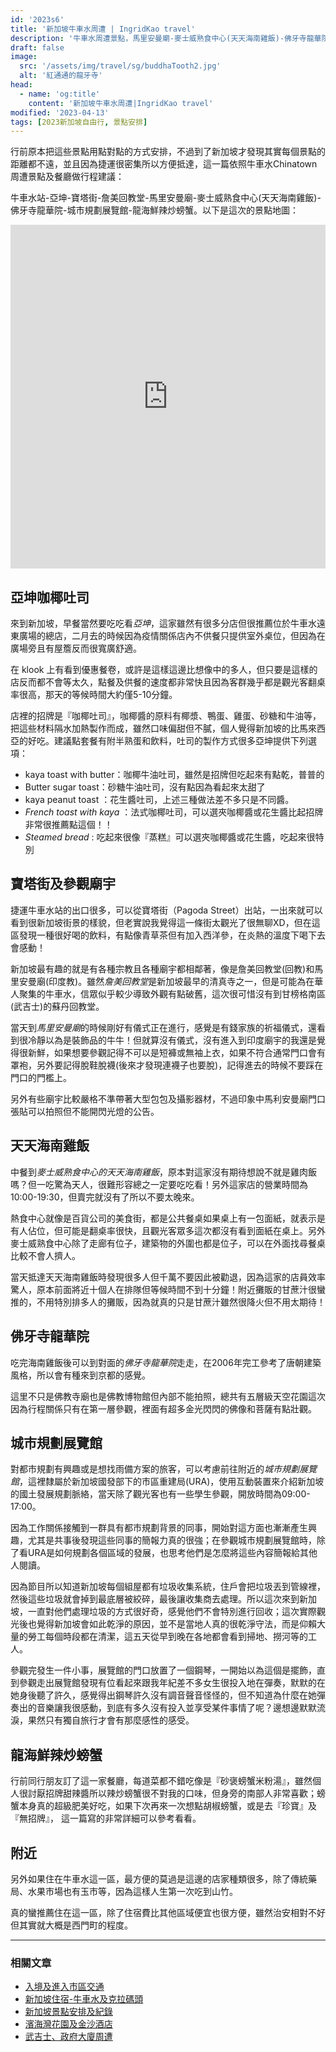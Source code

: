 ```yaml
---
id: '2023s6'
title: '新加坡牛車水周遭 | IngridKao travel'
description: '牛車水周遭景點，馬里安曼廟-麥士威熟食中心(天天海南雞飯)-佛牙寺龍華院-城市規劃展覽館-龍海鮮辣炒螃蟹。'
draft: false
image:
  src: '/assets/img/travel/sg/buddhaTooth2.jpg'
  alt: '紅通通的龍牙寺'
head:
  - name: 'og:title'
    content: '新加坡牛車水周遭|IngridKao travel'
modified: '2023-04-13'
tags: [2023新加坡自由行, 景點安排]
---
```


行前原本把這些景點用點對點的方式安排，不過到了新加坡才發現其實每個景點的距離都不遠，並且因為捷運很密集所以方便抵達，這一篇依照牛車水Chinatown周遭景點及餐廳做行程建議：

牛車水站-亞坤-寶塔街-詹美回教堂-馬里安曼廟-麥士威熟食中心(天天海南雞飯)-佛牙寺龍華院-城市規劃展覽館-龍海鮮辣炒螃蟹。以下是這次的景點地圖：

<iframe src="https://www.google.com/maps/d/embed?mid=1RDDbmwPXrtwbJZ0s0h4bcEnXbc0_fI8&ehbc=2E312F" width="100%" height="550" frameBorder="0" allowfullscreen="" allow="autoplay; clipboard-write; encrypted-media; fullscreen; picture-in-picture" loading="lazy"></iframe>



##  亞坤咖椰吐司

來到新加坡，早餐當然要吃吃看*亞坤*，這家雖然有很多分店但很推薦位於牛車水遠東廣場的總店，二月去的時候因為疫情關係店內不供餐只提供室外桌位，但因為在廣場旁且有屋簷反而很寬廣舒適。

<div class="img-horizontal">
  	<images :path="/img/travel/sg/yaKunStreet.jpg" :alt="'遠東廣場'"></images>
</div>
在
<links href="https://tinyurl.com/2xpo9k4x">klook</links>
上有看到優惠餐卷，或許是這樣這邊比想像中的多人，但只要是這樣的店反而都不會等太久，點餐及供餐的速度都非常快且因為客群幾乎都是觀光客翻桌率很高，那天的等候時間大約僅5-10分鐘。

店裡的招牌是『咖椰吐司』，咖椰醬的原料有椰漿、鴨蛋、雞蛋、砂糖和牛油等，把這些材料隔水加熱製作而成，雖然口味偏甜但不膩，個人覺得新加坡的比馬來西亞的好吃。建議點套餐有附半熟蛋和飲料，吐司的製作方式很多亞坤提供下列選項：

- kaya toast with butter：咖椰牛油吐司，雖然是招牌但吃起來有點乾，普普的
- Butter sugar toast：砂糖牛油吐司，沒有點因為看起來太甜了
- kaya peanut toast ：花生醬吐司，上述三種做法差不多只是不同醬。
- *French toast with kaya* ：法式咖椰吐司，可以選夾咖椰醬或花生醬比起招牌非常很推薦點這個！！
- *Steamed bread* : 吃起來很像『蒸糕』可以選夾咖椰醬或花生醬，吃起來很特別

<div class="img-vertical">
  	<images :path="/img/travel/sg/yaKun.jpg" :alt="'超推法式咖椰吐司'"></images>
</div>



##  寶塔街及參觀廟宇

捷運牛車水站的出口很多，可以從寶塔街（Pagoda Street）出站，一出來就可以看到很新加坡街景的樣貌，但老實說我覺得這一條街太觀光了很無聊XD，但在這區發現一種很好喝的飲料，有點像青草茶但有加入西洋參，在炎熱的溫度下喝下去會感動！

<div class="img-horizontal">
  	<images :path="/img/travel/sg/drink.jpg" :alt="'好喝的飲料'"></images>
  	<images :path="/img/travel/sg/mariamman.JPG" :alt="'馬里安曼廟'"></images>
</div>

新加坡最有趣的就是有各種宗教且各種廟宇都相鄰著，像是詹美回教堂(回教)和馬里安曼廟(印度教)。雖然*詹美回教堂*是新加坡最早的清真寺之一，但是可能為在華人聚集的牛車水，信眾似乎較少導致外觀有點破舊，這次很可惜沒有到甘榜格南區(武吉士)的蘇丹回教堂。

當天到*馬里安曼廟*的時候剛好有儀式正在進行，感覺是有錢家族的祈福儀式，還看到很冷靜以為是裝飾品的牛牛！但就算沒有儀式，沒有進入到印度廟宇的我還是覺得很新鮮，如果想要參觀記得不可以是短褲或無袖上衣，如果不符合通常門口會有罩袍，另外要記得脫鞋脫襪(後來才發現連襪子也要脫)，記得進去的時候不要踩在門口的門檻上。

另外有些廟宇比較嚴格不準帶著大型包包及攝影器材，不過印象中馬利安曼廟門口張貼可以拍照但不能開閃光燈的公告。



## 天天海南雞飯

中餐到*麥士威熟食中心的天天海南雞飯*，原本對這家沒有期待想說不就是雞肉飯嗎？但一吃驚為天人，很難形容總之一定要吃吃看！另外這家店的營業時間為10:00-19:30，但賣完就沒有了所以不要太晚來。

<div class="img-horizontal">
  	<images :path="/img/travel/sg/dayday.jpeg" :alt="'天天的排尾公告'"></images>
  	<images :path="/img/travel/sg/chicken.JPG" :alt="'天天海南雞飯'"></images>
</div>

熱食中心就像是百貨公司的美食街，都是公共餐桌如果桌上有一包面紙，就表示是有人佔位，但可能是翻桌率很快，且觀光客眾多這次都沒有看到面紙在桌上。另外麥士威熟食中心除了走廊有位子，建築物的外圍也都是位子，可以在外面找尋餐桌比較不會人擠人。

當天抵達天天海南雞飯時發現很多人但千萬不要因此被勸退，因為這家的店員效率驚人，原本前面將近十個人在排隊但等候時間不到十分鐘！附近攤販的甘蔗汁很蠻推的，不用特別排多人的攤販，因為就真的只是甘蔗汁雖然很降火但不用太期待！



## 佛牙寺龍華院

吃完海南雞飯後可以到對面的*佛牙寺龍華院*走走，在2006年完工參考了唐朝建築風格，所以會有種來到京都的感覺。

<div class="img-horizontal">
  	<images :path="/img/travel/sg/buddhaTooth2.jpg" :alt="'佛牙寺龍華院'"></images>
</div>

這里不只是佛教寺廟也是佛教博物館但內部不能拍照，總共有五層級天空花園這次因為行程關係只有在第一層參觀，裡面有超多金光閃閃的佛像和菩薩有點壯觀。

<div class="img-vertical">
  	<images :path="/img/travel/sg/buddhaTooth.JPG" :alt="'晚上的佛牙寺龍華院'"></images>
</div>



## 城市規劃展覽館
對都市規劃有興趣或是想找雨備方案的旅客，可以考慮前往附近的*城市規劃展覽館*，這裡隸屬於新加坡國發部下的市區重建局(URA)，使用互動裝置來介紹新加坡的國土發展規劃脈絡，當天除了觀光客也有一些學生參觀，開放時間為09:00-17:00。

因為工作關係接觸到一群具有都市規劃背景的同事，開始對這方面也漸漸產生興趣，尤其是共事後發現這些同事的簡報力真的很強；在參觀城市規劃展覽館時，除了看URA是如何規劃各個區域的發展，也思考他們是怎麼將這些內容簡報給其他人閱讀。

因為節目所以知道新加坡每個組屋都有垃圾收集系統，住戶會把垃圾丟到管線裡，然後這些垃圾就會掉到最底層被絞碎，最後讓收集商去處理。所以這次來到新加坡，一直對他們處理垃圾的方式很好奇，感覺他們不會特別進行回收；這次實際觀光後也覺得新加坡會如此乾淨的原因，並不是當地人真的很乾淨守法，而是仰賴大量的勞工每個時段都在清潔，這五天從早到晚在各地都會看到掃地、撈河等的工人。

<div class="img-horizontal">
  	<images :path="/img/travel/sg/city.JPG" :alt="'城市規劃展覽館'"></images>
  	<images :path="/img/travel/sg/piano.jpg" :alt="'門口彈奏鋼琴的人'"></images>
</div>

參觀完發生一件小事，展覽館的門口放置了一個鋼琴，一開始以為這個是擺飾，直到參觀走出展覽館發現有位看起來跟我年紀差不多女生很投入地在彈奏，默默的在她身後聽了許久，感覺得出鋼琴許久沒有調音聲音怪怪的，但不知道為什麼在她彈奏出的音樂讓我很感動，到底有多久沒有投入並享受某件事情了呢？邊想邊默默流淚，果然只有獨自旅行才會有那麼感性的感受。


## 龍海鮮辣炒螃蟹

行前同行朋友訂了這一家餐廳，每道菜都不錯吃像是『砂褒螃蟹米粉湯』，雖然個人很討厭招牌甜辣醬所以辣炒螃蟹很不對我的口味，但身旁的南部人非常喜歡；螃蟹本身真的超級肥美好吃，如果下次再來一次想點胡椒螃蟹，或是去『珍寶』及『無招牌』，
<links href="https://miha.tw/sp-crab/">這一篇寫的非常詳細可以參考看看</links>。

<div class="img-horizontal">
  	<images :path="/img/travel/sg/mellben.JPG" :alt="'龍海鮮忘記菜名了'"></images>
  	<images :path="/img/travel/sg/mellben2.JPG" :alt="'龍海鮮的螃蟹們'"></images>
</div>



## 附近

<div class="img-horizontal">
  	<images :path="/img/travel/sg/jade.JPG" :alt="'滿滿的玉環'"></images>
  	<images :path="/img/travel/sg/chinatown.jpg" :alt="'牛車水的藥房超級擠'"></images>
</div>

另外如果住在牛車水這一區，最方便的莫過是這邊的店家種類很多，除了傳統藥局、水果市場也有玉市等，因為這樣人生第一次吃到山竹。

真的蠻推薦住在這一區，除了住宿費比其他區域便宜也很方便，雖然治安相對不好但其實就大概是西門町的程度。

<div class="img-vertical">
  	<images :path="/img/travel/sg/mangosteen.JPG" :alt="'第一次吃山竹'"></images>
</div>


---------------------------------------
### 相關文章

- [入境及進入市區交通](/travel/singapore_preparation)
- [新加坡住宿-牛車水及克拉碼頭](/travel/singapore_hotel)
- [新加坡景點安排及紀錄](/travel/singapore_spot)
- [濱海灣花園及金沙酒店](/travel/singapore_zone1)
- [武吉士、政府大廈周遭](/travel/singapore_zone3)


